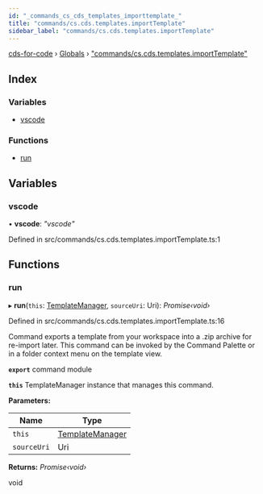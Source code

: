 ```yaml
---
id: "_commands_cs_cds_templates_importtemplate_"
title: "commands/cs.cds.templates.importTemplate"
sidebar_label: "commands/cs.cds.templates.importTemplate"
---
```


[cds-for-code](../index.md) › [Globals](../globals.md) › ["commands/cs.cds.templates.importTemplate"](_commands_cs_cds_templates_importtemplate_.md)

## Index

### Variables

* [vscode](_commands_cs_cds_templates_importtemplate_.md#vscode)

### Functions

* [run](_commands_cs_cds_templates_importtemplate_.md#run)

## Variables

###  vscode

• **vscode**: *"vscode"*

Defined in src/commands/cs.cds.templates.importTemplate.ts:1

## Functions

###  run

▸ **run**(`this`: [TemplateManager](../classes/_components_templates_templatemanager_.templatemanager.md), `sourceUri`: Uri): *Promise‹void›*

Defined in src/commands/cs.cds.templates.importTemplate.ts:16

Command exports a template from your workspace into a .zip archive for re-import later.
This command can be invoked by the Command Palette or in a folder context menu on the template view.

**`export`** command module

**`this`** TemplateManager instance that manages this command.

**Parameters:**

Name | Type |
------ | ------ |
`this` | [TemplateManager](../classes/_components_templates_templatemanager_.templatemanager.md) |
`sourceUri` | Uri |

**Returns:** *Promise‹void›*

void
